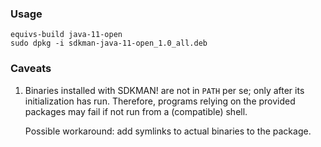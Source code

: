 ### Usage

```
equivs-build java-11-open
sudo dpkg -i sdkman-java-11-open_1.0_all.deb
```

### Caveats

 1. Binaries installed with SDKMAN! are not in `PATH` per se;
    only after its initialization has run.
    Therefore, programs relying on the provided packages may fail 
    if not run from a (compatible) shell.

    Possible workaround: add symlinks to actual binaries to the package.
